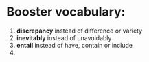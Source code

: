 # Booster vocabulary:

1. **discrepancy** instead of difference or variety
2. **inevitably** instead of unavoidably 
3. **entail** instead of have, contain or include
4. 

